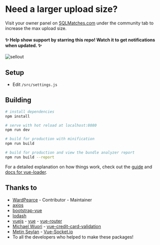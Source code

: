 # Need a larger upload size?
Visit your owner panel on [SQLMatches.com](https://sqlmatches.com) under the community tab to increase the max upload size.

#### ✨ Help show support by starring this repo! Watch it to get notifications when updated. ✨
![sellout](https://tinyurl.com/y6br8dx3)

## Setup
- Edit `/src/settings.js`

## Building

``` bash
# install dependencies
npm install

# serve with hot reload at localhost:8080
npm run dev

# build for production with minification
npm run build

# build for production and view the bundle analyzer report
npm run build --report
```

For a detailed explanation on how things work, check out the [guide](http://vuejs-templates.github.io/webpack/) and [docs for vue-loader](http://vuejs.github.io/vue-loader).

## Thanks to
- [WardPearce](https://github.com/WardPearce) - Contributor - Maintainer
- [axios](https://github.com/axios/axios)
- [bootstrap-vue](https://github.com/bootstrap-vue/bootstrap-vue)
- [lodash](https://lodash.com/)
- [vuejs](https://github.com/vuejs) - [vue](https://github.com/vuejs/vue) - [vue-router](https://github.com/vuejs/vue-router)
- [Michael Wuori](https://github.com/wuori) - [vue-credit-card-validation](https://github.com/wuori/vue-credit-card-validation)
- [Metin Seylan](https://github.com/MetinSeylan) - [Vue-Socket.io](https://github.com/MetinSeylan/Vue-Socket.io)
- To all the developers who helped to make these packages!